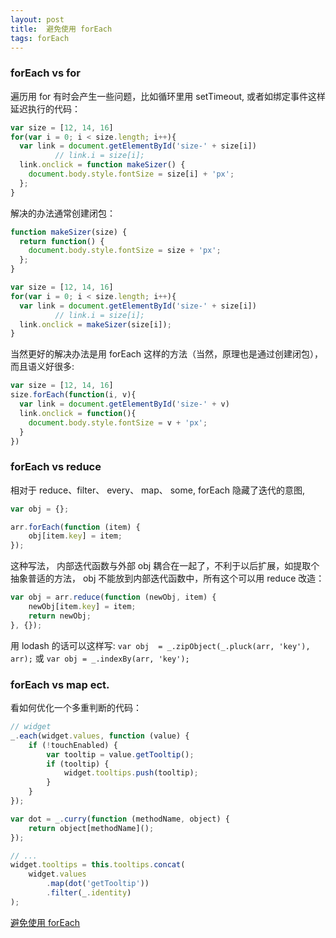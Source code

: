 ```yaml
---
layout: post
title:  避免使用 forEach
tags: forEach
---
```


### forEach vs for

遍历用 for 有时会产生一些问题，比如循环里用 setTimeout, 或者如绑定事件这样延迟执行的代码：
```js
var size = [12, 14, 16]
for(var i = 0; i < size.length; i++){
  var link = document.getElementById('size-' + size[i])
          // link.i = size[i];
  link.onclick = function makeSizer() {
    document.body.style.fontSize = size[i] + 'px';
  };
}
```

解决的办法通常创建闭包：
```js
function makeSizer(size) {
  return function() {
    document.body.style.fontSize = size + 'px';
  };
}

var size = [12, 14, 16]
for(var i = 0; i < size.length; i++){
  var link = document.getElementById('size-' + size[i])
          // link.i = size[i];
  link.onclick = makeSizer(size[i]);
}
```

当然更好的解决办法是用 forEach 这样的方法（当然，原理也是通过创建闭包），而且语义好很多:
```js
var size = [12, 14, 16]
size.forEach(function(i, v){
  var link = document.getElementById('size-' + v)
  link.onclick = function(){
    document.body.style.fontSize = v + 'px';
  }
})
```

### forEach vs reduce

相对于 reduce、filter、 every、 map、 some, forEach 隐藏了迭代的意图,
```js
var obj = {};

arr.forEach(function (item) {
    obj[item.key] = item;
});
```
这种写法， 内部迭代函数与外部 obj 耦合在一起了，不利于以后扩展，如提取个抽象普适的方法， obj 不能放到内部迭代函数中，所有这个可以用 reduce 改造：
```js
var obj = arr.reduce(function (newObj, item) {
    newObj[item.key] = item;
    return newObj;
}, {});
```
用 lodash 的话可以这样写: `var obj  = _.zipObject(_.pluck(arr, 'key'), arr);` 或 `var obj = _.indexBy(arr, 'key');`


### forEach vs map ect.
看如何优化一个多重判断的代码：

```js
// widget
_.each(widget.values, function (value) {
    if (!touchEnabled) {
        var tooltip = value.getTooltip();
        if (tooltip) {
            widget.tooltips.push(tooltip);
        }
    }
});
```

```js
var dot = _.curry(function (methodName, object) {
    return object[methodName]();
});

// ...
widget.tooltips = this.tooltips.concat(
    widget.values
        .map(dot('getTooltip'))
        .filter(_.identity)
);
```


[避免使用 forEach](http://efe.baidu.com/blog/avoid-foreach/)

